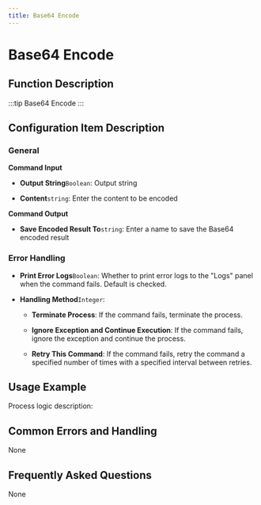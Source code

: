 ```yaml
---
title: Base64 Encode
---
```


# Base64 Encode

## Function Description

:::tip 
Base64 Encode
:::

## Configuration Item Description

### General

**Command Input**

- **Output String**`Boolean`: Output string

- **Content**`string`: Enter the content to be encoded


**Command Output**

- **Save Encoded Result To**`string`: Enter a name to save the Base64 encoded result


### Error Handling

- **Print Error Logs**`Boolean`: Whether to print error logs to the "Logs" panel when the command fails. Default is checked. 

- **Handling Method**`Integer`:

    - **Terminate Process**: If the command fails, terminate the process.

    - **Ignore Exception and Continue Execution**: If the command fails, ignore the exception and continue the process.

    - **Retry This Command**: If the command fails, retry the command a specified number of times with a specified interval between retries.

## Usage Example

Process logic description:

## Common Errors and Handling

None

## Frequently Asked Questions

None

